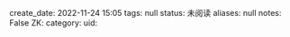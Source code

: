 create_date: 2022-11-24 15:05
tags: null
status: 未阅读 
aliases: null
notes: False
ZK: 
category: 
uid: 
